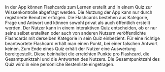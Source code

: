 In der App können Flashcards zum Lernen erstellt und in einem Quiz zur Wissenkontrolle abgefragt werden. Die Nutzung der App kann nur durch registrierte Benutzer erfolgen. Die Flashcards bestehen aus Kategorie, Frage und Antwort und können sowohl privat als auch öffentlich erstellt werden. Der Nutzer kann in einem interaktiven Quiz entscheiden, ob er nur seine selbst erstellten oder auch von anderen Nutzern veröffentlichte Flashcards mit derselben Kategorie in sein Quiz einbezieht. Für eine richtige beantwortete Flashcard erhält man einen Punkt, bei einer falschen Antwort keinen.
Zum Ende eines Quiz erhält der Nutzer eine Auswertung bereitgestellt. Diese beinhaltet die erreichten Punkte pro Flashcard, die Gesamtpunktzahl und die Antworten des Nutzers. Die Gesamtpunktzahl des Quiz wird in eine persönliche Bestenliste eingetragen.
